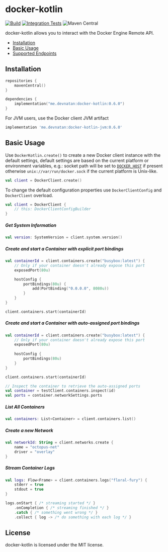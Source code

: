 # docker-kotlin

[![Build](https://github.com/DevNatan/docker-kotlin/actions/workflows/build.yml/badge.svg)](https://github.com/DevNatan/docker-kotlin/actions/workflows/build.yml)
[![Integration Tests](https://github.com/DevNatan/docker-kotlin/actions/workflows/integration-tests.yml/badge.svg)](https://github.com/DevNatan/docker-kotlin/actions/workflows/integration-tests.yml)
![Maven Central](https://img.shields.io/maven-central/v/me.devnatan/docker-kotlin)

docker-kotlin allows you to interact with the Docker Engine Remote API.

* [Installation](#installation)
* [Basic Usage](#basic-usage)
* [Supported Endpoints](SUPPORTED_ENDPOINTS.md)

## Installation

```kotlin
repositories {
    mavenCentral()
}

dependencies {
    implementation("me.devnatan:docker-kotlin:0.6.0")
}
```

For JVM users, use the Docker client JVM artifact

```groovy
implementation 'me.devnatan:docker-kotlin-jvm:0.6.0'
```

## Basic Usage

Use `DockerKotlin.create()` to create a new Docker client instance with the default settings, default settings are based on the 
current platform or environment variables, e.g.: socket path will be set to [`DOCKER_HOST`](https://docs.docker.com/compose/environment-variables/envvars/#docker_host)
if present otherwise `unix://var/run/docker.sock` if the current platform is Unix-like.

```kotlin
val client = DockerClient.create()
```

To change the default configuration properties use `DockerClientConfig` and `DockerClient` overload.

```kotlin
val client = DockerClient {
    // this: DockerClientConfigBuilder
}
```

##### Get System Information

```kotlin
val version: SystemVersion = client.system.version()
```

##### Create and start a Container with explicit port bindings

```kotlin
val containerId = client.containers.create("busybox:latest") {
    // Only if your container doesn't already expose this port
    exposedPort(80u)

    hostConfig {
        portBindings(80u) {
            add(PortBinding("0.0.0.0", 8080u))
        }
    }
}

client.containers.start(containerId)
```

##### Create and start a Container with auto-assigned port bindings

```kotlin
val containerId = client.containers.create("busybox:latest") {
    // Only if your container doesn't already expose this port
    exposedPort(80u)
    
    hostConfig {
        portBindings(80u)
    }
}

client.containers.start(containerId)

// Inspect the container to retrieve the auto-assigned ports
val container = testClient.containers.inspect(id)
val ports = container.networkSettings.ports
```

##### List All Containers

```kotlin
val containers: List<Container> = client.containers.list()
```

##### Create a new Network

```kotlin
val networkId: String = client.networks.create {
    name = "octopus-net"
    driver = "overlay"
}
```

##### Stream Container Logs

```kotlin
val logs: Flow<Frame> = client.containers.logs("floral-fury") {
    stderr = true
    stdout = true
}

logs.onStart { /* streaming started */ }
    .onCompletion { /* streaming finished */ }
    .catch { /* something went wrong */ }
    .collect { log -> /* do something with each log */ }
```

## License

docker-kotlin is licensed under the MIT license.
